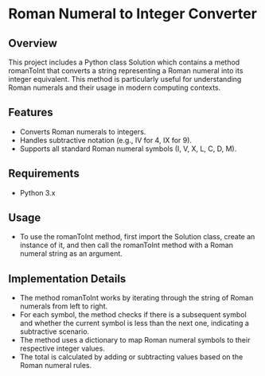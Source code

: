 # Roman Numeral to Integer Converter
## Overview
This project includes a Python class Solution which contains a method romanToInt that converts a string representing a Roman numeral into its integer equivalent. This method is particularly useful for understanding Roman numerals and their usage in modern computing contexts.

## Features
* Converts Roman numerals to integers.
* Handles subtractive notation (e.g., IV for 4, IX for 9).
* Supports all standard Roman numeral symbols (I, V, X, L, C, D, M).

## Requirements
* Python 3.x

## Usage
* To use the romanToInt method, first import the Solution class, create an instance of it, and then call the romanToInt method with a Roman numeral string as an argument.

## Implementation Details
* The method romanToInt works by iterating through the string of Roman numerals from left to right.
* For each symbol, the method checks if there is a subsequent symbol and whether the current symbol is less than the next one, indicating a subtractive scenario.
* The method uses a dictionary to map Roman numeral symbols to their respective integer values.
* The total is calculated by adding or subtracting values based on the Roman numeral rules.
